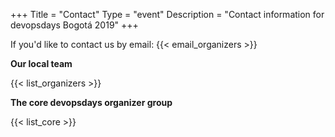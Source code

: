 +++
Title = "Contact"
Type = "event"
Description = "Contact information for devopsdays Bogotá 2019"
+++

If you'd like to contact us by email: {{< email_organizers >}}

**Our local team**

{{< list_organizers >}}

**The core devopsdays organizer group**

{{< list_core >}}
